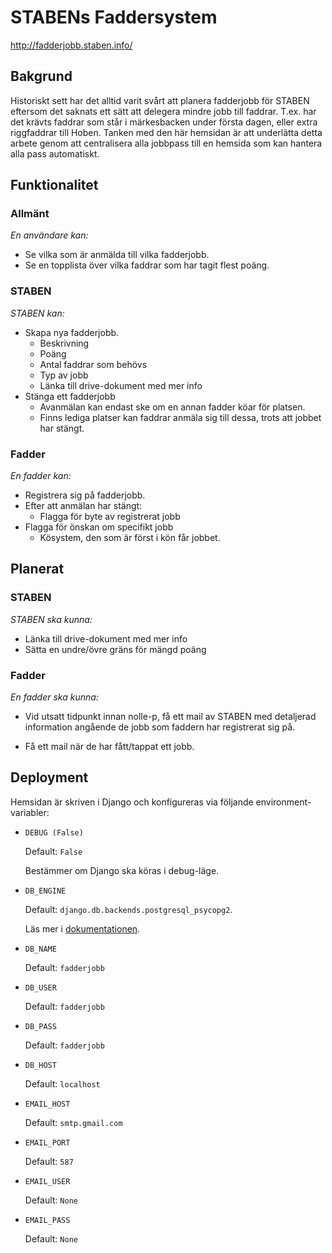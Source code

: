 # STABENs Faddersystem

http://fadderjobb.staben.info/

## Bakgrund

Historiskt sett har det alltid varit svårt att planera fadderjobb för STABEN
eftersom det saknats ett sätt att delegera mindre jobb till faddrar. T.ex. har
det krävts faddrar som står i märkesbacken under första dagen, eller extra 
riggfaddrar till Hoben. Tanken med den här hemsidan är att underlätta detta arbete
genom att centralisera alla jobbpass till en hemsida som kan hantera alla pass
automatiskt.

## Funktionalitet

### Allmänt

_En användare kan:_

- Se vilka som är anmälda till vilka fadderjobb.
- Se en topplista över vilka faddrar som har tagit flest poäng.

### STABEN

_STABEN kan:_

- Skapa nya fadderjobb.
    - Beskrivning
    - Poäng
    - Antal faddrar som behövs
    - Typ av jobb
    - Länka till drive-dokument med mer info
- Stänga ett fadderjobb
    - Avanmälan kan endast ske om en annan fadder köar för platsen.
    - Finns lediga platser kan faddrar anmäla sig till dessa, trots att jobbet har stängt.

### Fadder

_En fadder kan:_

- Registrera sig på fadderjobb.
- Efter att anmälan har stängt:
    - Flagga för byte av registrerat jobb
- Flagga för önskan om specifikt jobb
    - Kösystem, den som är först i kön får jobbet.

## Planerat

### STABEN

_STABEN ska kunna:_

- Länka till drive-dokument med mer info
- Sätta en undre/övre gräns för mängd poäng

### Fadder

_En fadder ska kunna:_

- Vid utsatt tidpunkt innan nolle-p, få ett mail av STABEN med detaljerad
information angående de jobb som faddern har registrerat sig på.

- Få ett mail när de har fått/tappat ett jobb.

## Deployment

Hemsidan är skriven i Django och konfigureras via följande environment-variabler:

* `DEBUG (False)`

    Default: `False`
    
    Bestämmer om Django ska köras i debug-läge.
    
* `DB_ENGINE`

    Default: `django.db.backends.postgresql_psycopg2`.
    
    Läs mer i
    [dokumentationen](https://docs.djangoproject.com/en/2.1/ref/databases/).

* `DB_NAME`

    Default: `fadderjobb`

* `DB_USER`

    Default: `fadderjobb`

* `DB_PASS`

    Default: `fadderjobb`

* `DB_HOST`

    Default: `localhost`

* `EMAIL_HOST`

    Default: `smtp.gmail.com`
    
* `EMAIL_PORT`

    Default: `587`

* `EMAIL_USER`

    Default: `None`

* `EMAIL_PASS`
    
    Default: `None`
